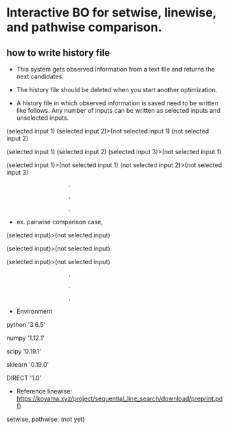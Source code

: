 # Interactive BO for setwise, linewise, and pathwise comparison.
## how to write history file 

* This system gets observed information from a text file and returns the next candidates.
* The history file should be deleted when you start another optimization.

* A history file in which observed information is saved need to be written like follows. Any number of inputs can be written as selected inputs and unselected inputs.

(selected input 1) (selected input 2)>(not selected input 1) (not selected input 2)

(selected input 1) (selected input 2) (selected input 3)>(not selected input 1)

(selected input 1)>(not selected input 1) (not selected input 2)>(not selected input 3)

                        .
  
                        . 
 
                        .  

   
* ex. pairwise comparison case, 

(selected input)>(not selected input)

(selected input)>(not selected input)

(selected input)>(not selected input)

                        .  

                        .  

                        .  


* Environment

python '3.6.5'

numpy '1.12.1'

scipy '0.19.1'

sklearn '0.19.0'

DIRECT '1.0'

* Reference 
linewise: https://koyama.xyz/project/sequential_line_search/download/preprint.pdf)

setwise, pathwise: (not yet)

